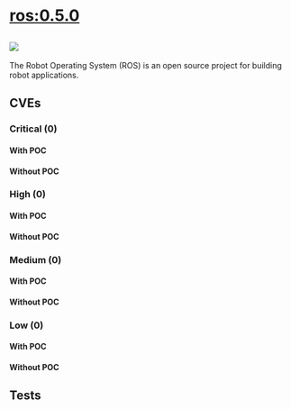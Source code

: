 # [ros:0.5.0](https://hub.docker.com/_/ros?tab=tags)
![](https://img.shields.io/static/v1?label=tag&message=0.5.0&color=blue)
---
<p>
The Robot Operating System (ROS) is an open source project for building robot applications.
</p>

## CVEs
### Critical (0)
#### With POC

#### Without POC


### High (0)
#### With POC

#### Without POC


### Medium (0)
#### With POC

#### Without POC


### Low (0)
#### With POC

#### Without POC


## Tests

